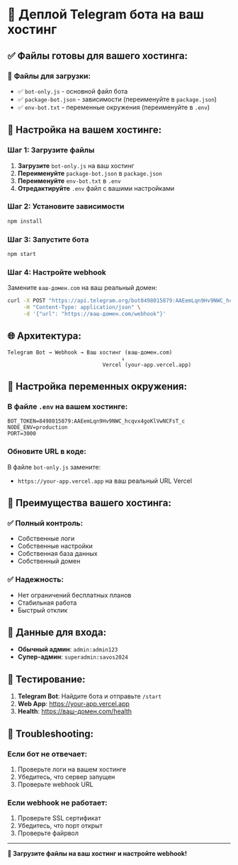 # 🚀 Деплой Telegram бота на ваш хостинг

## ✅ Файлы готовы для вашего хостинга:

### 📁 **Файлы для загрузки:**
- ✅ `bot-only.js` - основной файл бота
- ✅ `package-bot.json` - зависимости (переименуйте в `package.json`)
- ✅ `env-bot.txt` - переменные окружения (переименуйте в `.env`)

## 🔧 **Настройка на вашем хостинге:**

### **Шаг 1: Загрузите файлы**
1. **Загрузите** `bot-only.js` на ваш хостинг
2. **Переименуйте** `package-bot.json` в `package.json`
3. **Переименуйте** `env-bot.txt` в `.env`
4. **Отредактируйте** `.env` файл с вашими настройками

### **Шаг 2: Установите зависимости**
```bash
npm install
```

### **Шаг 3: Запустите бота**
```bash
npm start
```

### **Шаг 4: Настройте webhook**
Замените `ваш-домен.com` на ваш реальный домен:
```bash
curl -X POST "https://api.telegram.org/bot8498015879:AAEemLqn9Hv9NWC_hcqvx4goKlVwNCFsT_c/setWebhook" \
     -H "Content-Type: application/json" \
     -d '{"url": "https://ваш-домен.com/webhook"}'
```

## 🌐 **Архитектура:**

```
Telegram Bot → Webhook → Ваш хостинг (ваш-домен.com)
                                    ↓
                              Vercel (your-app.vercel.app)
```

## 🔧 **Настройка переменных окружения:**

### **В файле `.env` на вашем хостинге:**
```
BOT_TOKEN=8498015879:AAEemLqn9Hv9NWC_hcqvx4goKlVwNCFsT_c
NODE_ENV=production
PORT=3000
```

### **Обновите URL в коде:**
В файле `bot-only.js` замените:
- `https://your-app.vercel.app` на ваш реальный URL Vercel

## 🎯 **Преимущества вашего хостинга:**

### ✅ **Полный контроль:**
- Собственные логи
- Собственные настройки
- Собственная база данных
- Собственный домен

### ✅ **Надежность:**
- Нет ограничений бесплатных планов
- Стабильная работа
- Быстрый отклик

## 🔑 **Данные для входа:**
- **Обычный админ**: `admin:admin123`
- **Супер-админ**: `superadmin:savos2024`

## 📱 **Тестирование:**
1. **Telegram Bot**: Найдите бота и отправьте `/start`
2. **Web App**: https://your-app.vercel.app
3. **Health**: https://ваш-домен.com/health

## 🔧 **Troubleshooting:**

### **Если бот не отвечает:**
1. Проверьте логи на вашем хостинге
2. Убедитесь, что сервер запущен
3. Проверьте webhook URL

### **Если webhook не работает:**
1. Проверьте SSL сертификат
2. Убедитесь, что порт открыт
3. Проверьте файрвол

---

**🚀 Загрузите файлы на ваш хостинг и настройте webhook!**
